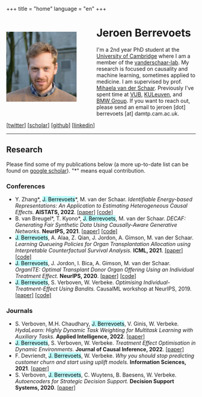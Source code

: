 +++ 
title = "home" 
language = "en" 
+++


<div>
<img style="float: left; padding: 10pt 40pt 40pt 0; width: 140pt; height: 140pt;" src="/jeroen_square.jpg" >

# Jeroen Berrevoets
I'm a 2nd year PhD student at the [University of Cambridge](https://damtp.cam.ac.uk) where I am a member of the [vanderschaar-lab](https://vanderschaar-lab.com). My research is focused on causality and machine learning, sometimes applied to medicine. I am supervised by prof. [Mihaela van der Schaar](https://www.vanderschaar-lab.com/prof-mihaela-van-der-schaar/). Previously I've spent time at [VUB](https://vub.be), [KULeuven](https://kuleuven.be), and [BMW Group](https://www.bmw.com/en/index.html). If you want to reach out, please send an email to jeroen [dot] berrevoets [at] damtp.cam.ac.uk.

[[twitter](http://twitter.com/j_berrevoets?lang=en-GB)] [[scholar](https://scholar.google.be/citations?hl=en&user=Bq1dFNQAAAAJ)]  [[github](https://github.com/jeroenbe)] [[linkedin](https://www.linkedin.com/in/jeroenberrevoets/)]

</div>

<hr/>

## Research
Please find some of my publications below (a more up-to-date list can be found on [google scholar](https://scholar.google.be/citations?hl=en&user=Bq1dFNQAAAAJ)). "*" means equal contribution.
### Conferences
* Y. Zhang\*, <mark style="background-color: #bbfdfb;">J. Berrevoets</mark>\*, M. van der Schaar. _Identifiable Energy-based Representations: An Application to Estimating Heterogeneous Causal Effects._ __AISTATS, 2022__. [[paper]](https://proceedings.mlr.press/v151/zhang22b.html) [[code]](https://github.com/jeroenbe/ebm-for-cate)
* B. van Breugel\*, T. Kyono\*, <mark style="background-color: #bbfdfb;">J. Berrevoets</mark>, M. van der Schaar. _DECAF: Generating Fair Synthetic Data Using Causally-Aware Generative Networks._ __NeurIPS, 2021__. [[paper]](https://proceedings.neurips.cc/paper/2021/hash/ba9fab001f67381e56e410575874d967-Abstract.html) [[code]](https://github.com/trentkyono/DECAF)
* <mark style="background-color: #bbfdfb;">J. Berrevoets</mark>, A. Alaa, Z. Qian, J. Jordon, A. Gimson, M. van der Schaar. _Learning Queueing Policies for Organ Transplantation Allocation using Interpretable Counterfactual Survival Analysis._ __ICML, 2021__. [[paper]](https://proceedings.mlr.press/v139/berrevoets21a.html) [[code]](https://github.com/jeroenbe/organsync)
* <mark style="background-color: #bbfdfb;">J. Berrevoets</mark>, J. Jordon, I. Bica, A. Gimson, M. van der Schaar. _OrganITE: Optimal Transplant Donor Organ Offering Using an Individual Treatment Effect._ __NeurIPS, 2020__. [[paper]](https://proceedings.neurips.cc/paper/2020/hash/e7c573c14a09b84f6b7782ce3965f335-Abstract.html) [[code]](https://github.com/jeroenbe/organsync/blob/main/src/organsync/policies/policy.py#L475)
* <mark style="background-color: #bbfdfb;">J. Berrevoets</mark>, S. Verboven, W. Verbeke. _Optimising Individual-Treatment-Effect Using Bandits._ CausalML workshop at NeurIPS, 2019. [[paper]](https://arxiv.org/abs/1910.07265) [[code]](https://github.com/vub-dl/u-cmab)

### Journals
* S. Verboven, M.H. Chaudhary, <mark style="background-color: #bbfdfb;">J. Berrevoets</mark>, V. Ginis, W. Verbeke. _HydaLearn: Highly Dynamic Task Weighting for Multitask Learning with Auxiliary Tasks._ __Applied Intelligence, 2022__. [[paper]](https://link.springer.com/article/10.1007/s10489-022-03695-x)
* <mark style="background-color: #bbfdfb;">J. Berrevoets</mark>, S. Verboven, W. Verbeke. _Treatment Effect Optimisation in Dynamic Environments._ __Journal of Causal Inference, 2022__. [[paper]](https://www.degruyter.com/document/doi/10.1515/jci-2020-0009/html)
* F. Devriendt, <mark style="background-color: #bbfdfb;">J. Berrevoets</mark>, W. Verbeke. _Why you should stop predicting customer churn and start using uplift models._ __Information Sciences, 2021__. [[paper]](https://www.sciencedirect.com/science/article/pii/S0020025519312022)
* S. Verboven, <mark style="background-color: #bbfdfb;">J. Berrevoets</mark>, C. Wuytens, B. Baesens, W. Verbeke. _Autoencoders for Strategic Decision Support._ __Decision Support Systems, 2020__. [[paper]](https://www.sciencedirect.com/science/article/pii/S0167923620301779)


